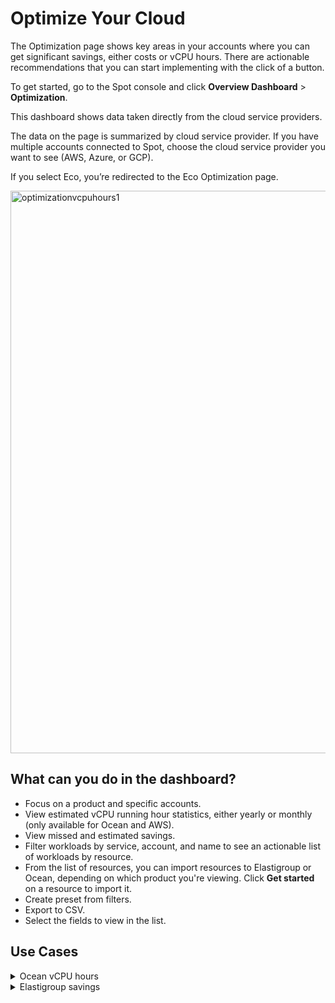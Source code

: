 # Optimize Your Cloud

The Optimization page shows key areas in your accounts where you can get significant savings, either costs or vCPU hours. There are actionable recommendations that you can start implementing with the click of a button.

To get started, go to the Spot console and click **Overview Dashboard** > **Optimization**.

This dashboard shows data taken directly from the cloud service providers.

The data on the page is summarized by cloud service provider. If you have multiple accounts connected to Spot, choose the cloud service provider you want to see (AWS, Azure, or GCP).

If you select Eco, you’re redirected to the Eco Optimization page.

<img width="900" alt="optimizationvcpuhours1" src="https://github.com/user-attachments/assets/a59baaf9-2a9b-4f26-b34b-91696eec84e7">

## What can you do in the dashboard?

* Focus on a product and specific accounts.
* View estimated vCPU running hour statistics, either yearly or monthly (only available for Ocean and AWS).
* View missed and estimated savings.
* Filter workloads by service, account, and name to see an actionable list of workloads by resource.
* From the list of resources, you can import resources to Elastigroup or Ocean, depending on which product you're viewing. Click **Get started** on a resource to import it.
* Create preset from filters.
* Export to CSV.
* Select the fields to view in the list.

## Use Cases

 <details>
   <summary markdown="span">Ocean vCPU hours</summary>

   Let’s say you want to see how much you can save on vCPU hours on your EKS containerized environments. For example, you can filter on:

* **Product**: <i>Ocean</i>
* **Savings type**: <i>vCPU hours</i>
* **Service**: <i>EKS</i>

You can sort the list by estimated vCPU hours to identify the resources you can save the most on. Click **Get Started** to onboard the resource to Ocean.

 </details>

 <details>
   <summary markdown="span">Elastigroup savings</summary>

   Let’s say you want to see how much you can save on Elastigroup. For example, you can filter on:

* **Product**: <i>Elastigroup</i>
* **Savings type**: <i>Elastigroup savings</i>
* **Service**: <i>ASG</i>

You can sort the list by estimated monthly savings to identify the resources you can save the most on. Click **Get Started** to onboard the resource to Elastigroup.

 </details>
